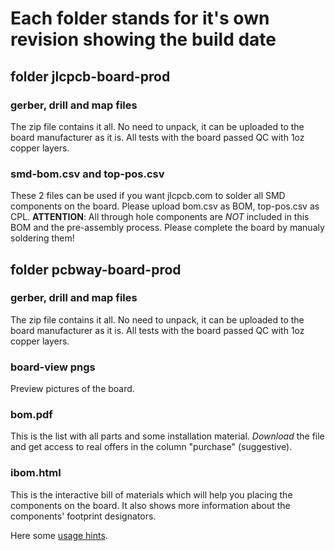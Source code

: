 # Each folder stands for it's own revision showing the build date

## folder jlcpcb-board-prod
### gerber, drill and map files
The zip file contains it all. No need to unpack, it can be uploaded to the board manufacturer as it is. All tests with the board passed QC with 1oz copper layers.

### smd-bom.csv and top-pos.csv
These 2 files can be used if you want jlcpcb.com to solder all SMD components on the board. Please upload bom.csv as BOM, top-pos.csv as CPL.
**ATTENTION**: All through hole components are *NOT* included in this BOM and the pre-assembly process. Please complete the board by manualy soldering them!

## folder pcbway-board-prod
### gerber, drill and map files
The zip file contains it all. No need to unpack, it can be uploaded to the board manufacturer as it is. All tests with the board passed QC with 1oz copper layers.

### board-view pngs
Preview pictures of the board.

### bom.pdf
This is the list with all parts and some installation material. *Download* the file and get access to real offers in the column "purchase" (suggestive).

### ibom.html
This is the interactive bill of materials which will help you placing the components on the board. It also shows more information about the components' footprint designators.

Here some [usage hints](https://github.com/openscopeproject/InteractiveHtmlBom/wiki/Usage#bom-page-mouse-actions).
